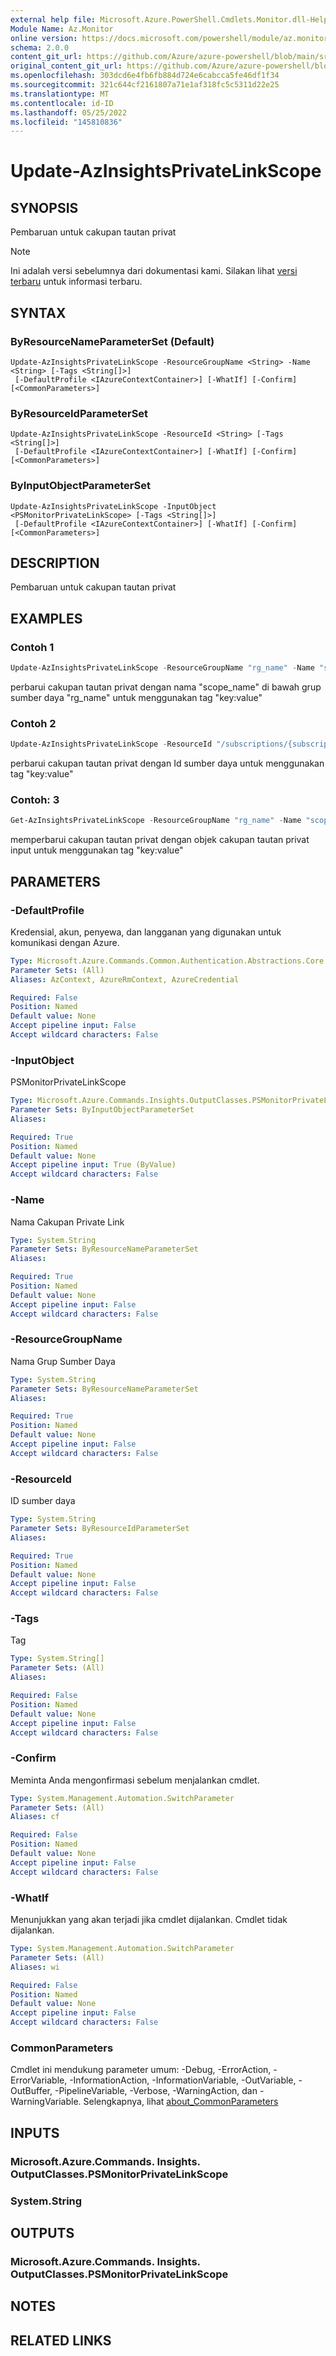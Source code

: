 ```yaml
---
external help file: Microsoft.Azure.PowerShell.Cmdlets.Monitor.dll-Help.xml
Module Name: Az.Monitor
online version: https://docs.microsoft.com/powershell/module/az.monitor/update-azinsightsprivatelinkscope
schema: 2.0.0
content_git_url: https://github.com/Azure/azure-powershell/blob/main/src/Monitor/Monitor/help/Update-AzInsightsPrivateLinkScope.md
original_content_git_url: https://github.com/Azure/azure-powershell/blob/main/src/Monitor/Monitor/help/Update-AzInsightsPrivateLinkScope.md
ms.openlocfilehash: 303dcd6e4fb6fb884d724e6cabcca5fe46df1f34
ms.sourcegitcommit: 321c644cf2161807a71e1af318fc5c5311d22e25
ms.translationtype: MT
ms.contentlocale: id-ID
ms.lasthandoff: 05/25/2022
ms.locfileid: "145810836"
---
```

# Update-AzInsightsPrivateLinkScope

## SYNOPSIS
Pembaruan untuk cakupan tautan privat

> [!NOTE]
>Ini adalah versi sebelumnya dari dokumentasi kami. Silakan lihat [versi terbaru](/powershell/module/az.monitor/update-azinsightsprivatelinkscope) untuk informasi terbaru.

## SYNTAX

### ByResourceNameParameterSet (Default)
```
Update-AzInsightsPrivateLinkScope -ResourceGroupName <String> -Name <String> [-Tags <String[]>]
 [-DefaultProfile <IAzureContextContainer>] [-WhatIf] [-Confirm] [<CommonParameters>]
```

### ByResourceIdParameterSet
```
Update-AzInsightsPrivateLinkScope -ResourceId <String> [-Tags <String[]>]
 [-DefaultProfile <IAzureContextContainer>] [-WhatIf] [-Confirm] [<CommonParameters>]
```

### ByInputObjectParameterSet
```
Update-AzInsightsPrivateLinkScope -InputObject <PSMonitorPrivateLinkScope> [-Tags <String[]>]
 [-DefaultProfile <IAzureContextContainer>] [-WhatIf] [-Confirm] [<CommonParameters>]
```

## DESCRIPTION
Pembaruan untuk cakupan tautan privat

## EXAMPLES

### Contoh 1
```powershell
Update-AzInsightsPrivateLinkScope -ResourceGroupName "rg_name" -Name "scope_name" -Tags "key:value"
```

perbarui cakupan tautan privat dengan nama "scope_name" di bawah grup sumber daya "rg_name" untuk menggunakan tag "key:value"

### Contoh 2
```powershell
Update-AzInsightsPrivateLinkScope -ResourceId "/subscriptions/{subscriptionId}/resourceGroups/rg_name/providers/Microsoft.Insights/privateLinkScopes/scope_name" -Tags "key:value"
```

perbarui cakupan tautan privat dengan Id sumber daya untuk menggunakan tag "key:value"

### Contoh: 3
```powershell
Get-AzInsightsPrivateLinkScope -ResourceGroupName "rg_name" -Name "scope_name" | Update-AzInsightsPrivateLinkScope -Tags "key:value"
```

memperbarui cakupan tautan privat dengan objek cakupan tautan privat input untuk menggunakan tag "key:value"

## PARAMETERS

### -DefaultProfile
Kredensial, akun, penyewa, dan langganan yang digunakan untuk komunikasi dengan Azure.

```yaml
Type: Microsoft.Azure.Commands.Common.Authentication.Abstractions.Core.IAzureContextContainer
Parameter Sets: (All)
Aliases: AzContext, AzureRmContext, AzureCredential

Required: False
Position: Named
Default value: None
Accept pipeline input: False
Accept wildcard characters: False
```

### -InputObject
PSMonitorPrivateLinkScope

```yaml
Type: Microsoft.Azure.Commands.Insights.OutputClasses.PSMonitorPrivateLinkScope
Parameter Sets: ByInputObjectParameterSet
Aliases:

Required: True
Position: Named
Default value: None
Accept pipeline input: True (ByValue)
Accept wildcard characters: False
```

### -Name
Nama Cakupan Private Link

```yaml
Type: System.String
Parameter Sets: ByResourceNameParameterSet
Aliases:

Required: True
Position: Named
Default value: None
Accept pipeline input: False
Accept wildcard characters: False
```

### -ResourceGroupName
Nama Grup Sumber Daya

```yaml
Type: System.String
Parameter Sets: ByResourceNameParameterSet
Aliases:

Required: True
Position: Named
Default value: None
Accept pipeline input: False
Accept wildcard characters: False
```

### -ResourceId
ID sumber daya

```yaml
Type: System.String
Parameter Sets: ByResourceIdParameterSet
Aliases:

Required: True
Position: Named
Default value: None
Accept pipeline input: False
Accept wildcard characters: False
```

### -Tags
Tag

```yaml
Type: System.String[]
Parameter Sets: (All)
Aliases:

Required: False
Position: Named
Default value: None
Accept pipeline input: False
Accept wildcard characters: False
```

### -Confirm
Meminta Anda mengonfirmasi sebelum menjalankan cmdlet.

```yaml
Type: System.Management.Automation.SwitchParameter
Parameter Sets: (All)
Aliases: cf

Required: False
Position: Named
Default value: None
Accept pipeline input: False
Accept wildcard characters: False
```

### -WhatIf
Menunjukkan yang akan terjadi jika cmdlet dijalankan.
Cmdlet tidak dijalankan.

```yaml
Type: System.Management.Automation.SwitchParameter
Parameter Sets: (All)
Aliases: wi

Required: False
Position: Named
Default value: None
Accept pipeline input: False
Accept wildcard characters: False
```

### CommonParameters
Cmdlet ini mendukung parameter umum: -Debug, -ErrorAction, -ErrorVariable, -InformationAction, -InformationVariable, -OutVariable, -OutBuffer, -PipelineVariable, -Verbose, -WarningAction, dan -WarningVariable. Selengkapnya, lihat [about_CommonParameters](http://go.microsoft.com/fwlink/?LinkID=113216)

## INPUTS

### Microsoft.Azure.Commands. Insights. OutputClasses.PSMonitorPrivateLinkScope

### System.String

## OUTPUTS

### Microsoft.Azure.Commands. Insights. OutputClasses.PSMonitorPrivateLinkScope

## NOTES

## RELATED LINKS
